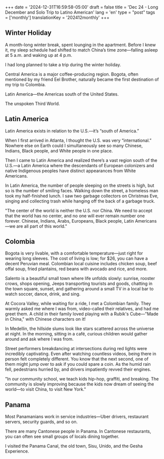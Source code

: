 +++
date = '2024-12-31T16:59:58-05:00'
draft = false
title = 'Dec 24 - Long December and Solo Trip to Latino American'
lang = 'en'
type = "post"
tags = ['monthly']
translationKey = '202412monthly'
+++

## Winter Holiday
A month-long winter break, spent lounging in the apartment. Before I knew it, my sleep schedule had shifted to match China’s time zone—falling asleep at 5 a.m. and waking up at 4 p.m.

I had long planned to take a trip during the winter holiday.

Central America is a major coffee-producing region. Bogota, often mentioned by my friend Eel Brother, naturally became the first destination of my trip to Colombia.

Latin America—the Americas south of the United States.

The unspoken Third World.

## Latin America
Latin America exists in relation to the U.S.—it’s “south of America.”

When I first arrived in Atlanta, I thought the U.S. was very “international.” Nowhere else on Earth could I simultaneously see so many Chinese, Indians, Black people, and White people in one place.

Then I came to Latin America and realized there’s a vast region south of the U.S.—a Latin America where the descendants of European colonizers and native Indigenous peoples have distinct appearances from White Americans.

In Latin America, the number of people sleeping on the streets is high, but so is the number of smiling faces. Walking down the street, a homeless man took my half-finished lunch. I saw two garbage collectors on Christmas Eve, singing and collecting trash while hanging off the back of a garbage truck.

"The center of the world is neither the U.S. nor China.
We need to accept that the world has no center, and no one will ever remain number one forever.
Chinese, Indians, Arabs, Europeans, Black people, Latin Americans—we are all part of this world."

## Colombia
Bogota is very livable, with a comfortable temperature—just right for wearing long sleeves. The cost of living is low; for $26, you can have a decent Peruvian meal. Colombian local cuisine includes chicken soup, beef offal soup, fried plantains, red beans with avocado and rice, and more.

Salento is a beautiful small town where life unfolds slowly: sunrise, rooster crows, shops opening, Jeeps transporting tourists and goods, chatting in the town square, sunset, and gathering around a small TV in a local bar to watch soccer, dance, drink, and sing.

At Cocora Valley, while waiting for a ride, I met a Colombian family. They warmly asked me where I was from, video-called their relatives, and had me greet them. A child in their family loved playing with a Rubik's Cube—"Made in China," with Chinese characters on it!

In Medellin, the hillside slums look like stars scattered across the universe at night. In the morning, sitting in a café, curious children would gather around and ask where I was from.

Street performers breakdancing at intersections during red lights were incredibly captivating. Even after watching countless videos, being there in person felt completely different. You know that the next second, one of them might jump over to ask if you could spare a coin. As the humid rain fell, pedestrians hurried by, and drivers impatiently revved their engines.

"In our community school, we teach kids hip-hop, graffiti, and breaking.
The community is slowly improving because the kids now dream of seeing the world—to visit China, to visit New York."

## Panama
Most Panamanians work in service industries—Uber drivers, restaurant servers, security guards, and so on.

There are many Cantonese people in Panama. In Cantonese restaurants, you can often see small groups of locals dining together.

I visited the Panama Canal, the old town, Sisu, Unido, and the Gesha Experience.